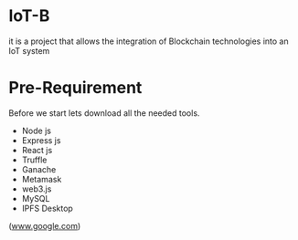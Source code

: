 # IoT-B
it is a project that allows the integration of Blockchain technologies into an IoT system
# Pre-Requirement
Before we start lets download all the needed tools.

* Node js 
* Express js 
* React js
* Truffle 
* Ganache
* Metamask
* web3.js
* MySQL
* IPFS Desktop

(www.google.com)
